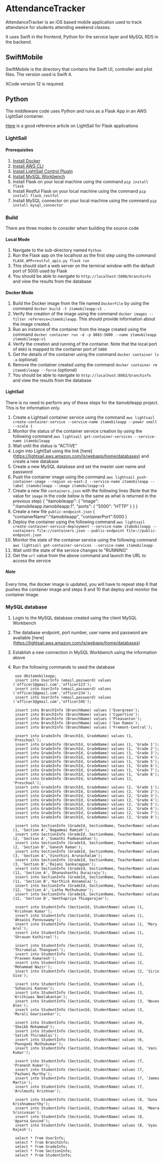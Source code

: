 # AttendanceTracker

AttendanceTracker is an iOS based mobile application used to track attendance for students attending weekend classes.

It uses Swift in the frontend, Python for the service layer and MySQL RDS in the backend.

## SwiftMobile

SwiftMobile is the directory that contains the Swift UI, controller and plist files. The version used is Swift 4.

XCode version 12 is required.

## Python

The middleware code uses Python and runs as a Flask App in an AWS LightSail container.

[Here](https://www.awsgeek.com/How-To-Serve-a-Flask-App-with-Amazon-Lightsail-Containers/) is a good reference article on LightSail for Flask applications

### LightSail

#### Prerequisites

1. [Install Docker](https://docs.docker.com/engine/install/)
2. [Install AWS CLI](https://docs.aws.amazon.com/cli/latest/userguide/cli-chap-install.html)
3. [Install LightSail Control Plugin](https://lightsail.aws.amazon.com/ls/docs/en_us/articles/amazon-lightsail-install-software)
4. [Install MySQL Workbench](https://dev.mysql.com/downloads/workbench/)
5. Install Flask on your local machine using the command `pip install flask`
6. Install Restful Flask on your local machine using the command `pip install flask_restful`
7. Install MySQL connector on your local machine using the command `pip install mysql_connector`

### Build

There are three modes to consider when building the source code

#### Local Mode

1. Navigate to the sub-directory named `Python`
2. Run the Flask app on the localhost as the first step using the command `FLASK_APP=restful_apis.py flask run`
3. This should start a web server on the terminal window with the default port of 5000 used by Flask
4. You should be able to navigate to `http://localhost:5000/branchinfo` and view the results from the database

#### Docker Mode

1. Build the Docker image from the file named `DockerFile` by using the command `docker build -t itamobileapp:v1 .`
2. Verify the creation of the image using the command `docker images --filter reference=itamobileapp`. This should provide information about the image created.
3. Run an instance of the container from the image created using the command `docker container run -d -p 8083:5000 --name itamobileapp itamobileapp:v1`
4. Verify the creation and running of the container. Note that the local port of `8083` is mapped to the container port of `5000`
5. Get the details of the container using the command `docker container ls -a` (optional)
6. Remove the container created using the command `docker container rm itamobileapp --force` (optional)
7. You should be able to navigate to `http://localhost:8083/branchinfo` and view the results from the database

#### LightSail

There is no need to perform any of these steps for the itamobileapp project. This is for information only.

1. Create a Lightsail container service using the command `aws lightsail create-container-service --service-name itamobileapp --power small --scale 1`
2. Monitor the status of the container service creation by using the following command `aws lightsail get-container-services --service-name itamobileapp`
3. Wait until the status is "ACTIVE"
4. Login into LightSail using the link [here] (https://lightsail.aws.amazon.com/ls/webapp/home/databases) and create a new database
5. Create a new MySQL database and set the master user name and password
6. Push the container image using the command `aws lightsail push-container-image --region us-east-2 --service-name itamobileapp --label itamobileapp --image itamobileapp:v1`
7. Create a new file `containers.json` with the following lines (Note that the value for `image` in the code below is the same as what is returned in the previous step)
        {
            "itamobileapp": {
                "image": ":itamobileapp.itamobileapp:1",
                "ports": {
                    "5000": "HTTP"
                }
            }
        }
8. Create a new file `public-endpoint.json`
        {
            "containerName":"itamobileapp",
            "containerPort":5000
        }
9. Deploy the container using the following command `aws lightsail create-container-service-deployment --service-name itamobileapp --containers file://containers.json --public-endpoint file://public-endpoint.json`
10. Monitor the state of the container service using the following command `aws lightsail get-container-services --service-name itamobileapp`
11. Wait until the state of the service changes to "RUNNING"
12. Get the `url` value from the above command and launch the URL to access the service

##### Note

Every time, the docker image is updated, you will have to repeat step 6 that pushes the container image and steps 9 and 10 that deploy and monitor the container image.


### MySQL database

1. Login to the MySQL database created using the client MySQL Workbench
2. The database endpoint, port number, user name and password are available [here] (https://lightsail.aws.amazon.com/ls/webapp/home/databases)
3. Establish a new connection in MySQL Workbench using the information above
4. Run the following commands to seed the database

        use dbitamobileapp;
        insert into UserInfo (email,password) values ('officer1@gmail.com','officer123');
        insert into UserInfo (email,password) values ('officer2@gmail.com','officer234');
        insert into UserInfo (email,password) values ('officer3@gmail.com','officer345');

        insert into BranchInfo (BranchName) values ('Evergreen');
        insert into BranchInfo (BranchName) values ('Cupertino');
        insert into BranchInfo (BranchName) values ('Pleasanton');
        insert into BranchInfo (BranchName) values ('San Ramon');
        insert into BranchInfo (BranchName) values ('Fremont-Central');

        insert into GradeInfo (BranchId, GradeName) values (1, 'Preschool');
        insert into GradeInfo (BranchId, GradeName) values (1, 'Grade 1');
        insert into GradeInfo (BranchId, GradeName) values (1, 'Grade 2');
        insert into GradeInfo (BranchId, GradeName) values (1, 'Grade 3');
        insert into GradeInfo (BranchId, GradeName) values (1, 'Grade 4');
        insert into GradeInfo (BranchId, GradeName) values (1, 'Grade 5');
        insert into GradeInfo (BranchId, GradeName) values (1, 'Grade 6');
        insert into GradeInfo (BranchId, GradeName) values (1, 'Grade 7');
        insert into GradeInfo (BranchId, GradeName) values (1, 'Grade 8');
        insert into GradeInfo (BranchId, GradeName) values (2, 'Preschool');
        insert into GradeInfo (BranchId, GradeName) values (2, 'Grade 1');
        insert into GradeInfo (BranchId, GradeName) values (2, 'Grade 2');
        insert into GradeInfo (BranchId, GradeName) values (2, 'Grade 3');
        insert into GradeInfo (BranchId, GradeName) values (2, 'Grade 4');
        insert into GradeInfo (BranchId, GradeName) values (2, 'Grade 5');
        insert into GradeInfo (BranchId, GradeName) values (2, 'Grade 6');
        insert into GradeInfo (BranchId, GradeName) values (2, 'Grade 7');
        insert into GradeInfo (BranchId, GradeName) values (2, 'Grade 8');

        insert into SectionInfo (GradeId, SectionName, TeacherName) values (1, 'Section A','Nagammai Ramiah');
        insert into SectionInfo (GradeId, SectionName, TeacherName) values (2, 'Section A','Sumathi Padmanabhan');
        insert into SectionInfo (GradeId, SectionName, TeacherName) values (2, 'Section B','Ganesh Raman');
        insert into SectionInfo (GradeId, SectionName, TeacherName) values (3, 'Section A','Vinothini Arunachalam');
        insert into SectionInfo (GradeId, SectionName, TeacherName) values (3, 'Section B','Rajani Sankarappan');
        insert into SectionInfo (GradeId, SectionName, TeacherName) values (11, 'Section A','Dhanashanthi Durairaju');
        insert into SectionInfo (GradeId, SectionName, TeacherName) values (11, 'Section B','Karthick Annamalai');
        insert into SectionInfo (GradeId, SectionName, TeacherName) values (12, 'Section A','Latha Muthukumar');
        insert into SectionInfo (GradeId, SectionName, TeacherName) values (12, 'Section B','Geethapriya Thiagarajan');

        insert into StudentInfo (SectionId, StudentName) values (1, 'Krishnan Kumar');
        insert into StudentInfo (SectionId, StudentName) values (1, 'Ahswini Ponnuswamy');
        insert into StudentInfo (SectionId, StudentName) values (1, 'Mary Arul');
        insert into StudentInfo (SectionId, StudentName) values (1, 'Shravan Kathirvel');

        insert into StudentInfo (SectionId, StudentName) values (2, 'Thirumalai Thangavel');
        insert into StudentInfo (SectionId, StudentName) values (2, 'Praveen Kumaresh');
        insert into StudentInfo (SectionId, StudentName) values (2, 'Mohammad Nazir');
        insert into StudentInfo (SectionId, StudentName) values (2, 'Sirin Siva');

        insert into StudentInfo (SectionId, StudentName) values (3, 'Suhasini Kannan');
        insert into StudentInfo (SectionId, StudentName) values (3, 'Krithiwas Neelakantan');
        insert into StudentInfo (SectionId, StudentName) values (3, 'Novex Alex');
        insert into StudentInfo (SectionId, StudentName) values (3, 'Murali Gowrisankar');

        insert into StudentInfo (SectionId, StudentName) values (6, 'Sheikh Mohammad');
        insert into StudentInfo (SectionId, StudentName) values (6, 'Satish Thirumalai');
        insert into StudentInfo (SectionId, StudentName) values (6, 'Poongodi Muthukumar');
        insert into StudentInfo (SectionId, StudentName) values (6, 'Vani Kumar');

        insert into StudentInfo (SectionId, StudentName) values (7, 'Pranesh Kumar');
        insert into StudentInfo (SectionId, StudentName) values (7, 'Pazhani Murthy');
        insert into StudentInfo (SectionId, StudentName) values (7, 'James Martin');
        insert into StudentInfo (SectionId, StudentName) values (7, 'Arulmozhi Krishnan');

        insert into StudentInfo (SectionId, StudentName) values (8, 'Guna Krishnamoorthy');
        insert into StudentInfo (SectionId, StudentName) values (8, 'Meera Srinivasan');
        insert into StudentInfo (SectionId, StudentName) values (8, 'Aparna Govind');
        insert into StudentInfo (SectionId, StudentName) values (8, 'Vyas Rajesh');

        select * from UserInfo;
        select * from BranchInfo;
        select * from GradeInfo;
        select * from SectionInfo;
        select * from StudentInfo;
